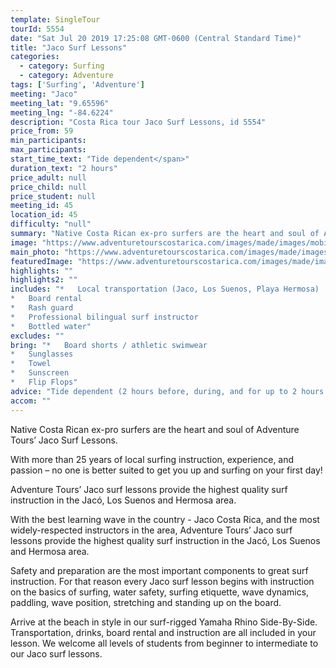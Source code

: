 ```yaml
---
template: SingleTour
tourId: 5554
date: "Sat Jul 20 2019 17:25:08 GMT-0600 (Central Standard Time)"
title: "Jaco Surf Lessons"
categories: 
  - category: Surfing
  - category: Adventure
tags: ['Surfing', 'Adventure']
meeting: "Jaco"
meeting_lat: "9.65596"
meeting_lng: "-84.6224"
description: "Costa Rica tour Jaco Surf Lessons, id 5554"
price_from: 59
min_participants: 
max_participants: 
start_time_text: "Tide dependent</span>"
duration_text: "2 hours"
price_adult: null
price_child: null
price_student: null
meeting_id: 45
location_id: 45
difficulty: "null"
summary: "Native Costa Rican ex-pro surfers are the heart and soul of Adventure Tours’ Jaco Surf Lessons…"
image: "https://www.adventuretourscostarica.com/images/made/images/mobile/jaco-costa-rica-surfing-m_320_250_c1.jpg"
main_photo: "https://www.adventuretourscostarica.com/images/made/images/mobile/jaco-costa-rica-surfing-m_320_250_c1.jpg"
featuredImage: "https://www.adventuretourscostarica.com/images/made/images/mobile/jaco-costa-rica-surfing-m_320_250_c1.jpg"
highlights: ""
highlights2: ""
includes: "*   Local transportation (Jaco, Los Suenos, Playa Hermosa)
*   Board rental
*   Rash guard
*   Professional bilingual surf instructor
*   Bottled water"
excludes: ""
bring: "*   Board shorts / athletic swimwear
*   Sunglasses
*   Towel
*   Sunscreen
*   Flip Flops"
advice: "Tide dependent (2 hours before, during, and for up to 2 hours after high tide)"
accom: ""
---
```

Native Costa Rican ex-pro surfers are the heart and soul of Adventure Tours’ Jaco Surf Lessons.

With more than 25 years of local surfing instruction, experience, and passion – no one is better suited to get you up and surfing on your first day!

Adventure Tours’ Jaco surf lessons provide the highest quality surf instruction in the Jacó, Los Suenos and Hermosa area.

With the best learning wave in the country - Jaco Costa Rica, and the most widely-respected instructors in the area, Adventure Tours’ Jaco surf lessons provide the highest quality surf instruction in the Jacó, Los Suenos and Hermosa area.

Safety and preparation are the most important components to great surf instruction. For that reason every Jaco surf lesson begins with instruction on the basics of surfing, water safety, surfing etiquette, wave dynamics, paddling, wave position, stretching and standing up on the board.

Arrive at the beach in style in our surf-rigged Yamaha Rhino Side-By-Side. Transportation, drinks, board rental and instruction are all included in your lesson. We welcome all levels of students from beginner to intermediate to our Jaco surf lessons.